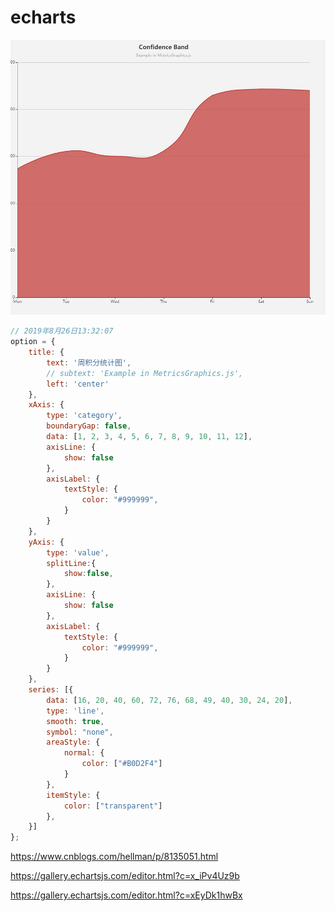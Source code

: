 # echarts

![](images/echarts.jpg)

```js
// 2019年8月26日13:32:07
option = {
    title: {
        text: '周积分统计图',
        // subtext: 'Example in MetricsGraphics.js',
        left: 'center'
    },
    xAxis: {
        type: 'category',
        boundaryGap: false,
        data: [1, 2, 3, 4, 5, 6, 7, 8, 9, 10, 11, 12],
        axisLine: {
            show: false
        },
        axisLabel: {
            textStyle: {
                color: "#999999",
            }
        }
    },
    yAxis: {
        type: 'value',
        splitLine:{
            show:false,
        },
        axisLine: {
            show: false
        },
        axisLabel: {
            textStyle: {
                color: "#999999",
            }
        }
    },
    series: [{
        data: [16, 20, 40, 60, 72, 76, 68, 49, 40, 30, 24, 20],
        type: 'line',
        smooth: true,
        symbol: "none",
        areaStyle: {
            normal: {
                color: ["#B0D2F4"]
            }
        },
        itemStyle: {
            color: ["transparent"]
        },
    }]
};

```

https://www.cnblogs.com/hellman/p/8135051.html

https://gallery.echartsjs.com/editor.html?c=x_iPv4Uz9b

https://gallery.echartsjs.com/editor.html?c=xEyDk1hwBx
